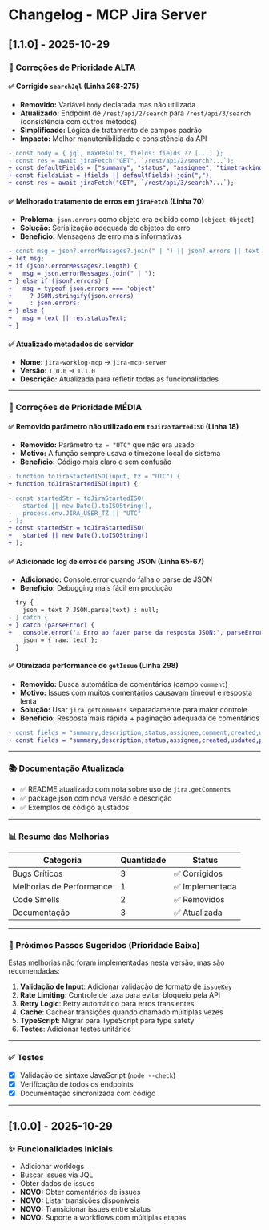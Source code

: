 # Changelog - MCP Jira Server

## [1.1.0] - 2025-10-29

### 🔧 Correções de Prioridade ALTA

#### ✅ Corrigido `searchJql` (Linha 268-275)
- **Removido:** Variável `body` declarada mas não utilizada
- **Atualizado:** Endpoint de `/rest/api/2/search` para `/rest/api/3/search` (consistência com outros métodos)
- **Simplificado:** Lógica de tratamento de campos padrão
- **Impacto:** Melhor manutenibilidade e consistência da API

```diff
- const body = { jql, maxResults, fields: fields ?? [...] };
- const res = await jiraFetch("GET", `/rest/api/2/search?...`);
+ const defaultFields = ["summary", "status", "assignee", "timetracking"];
+ const fieldsList = (fields || defaultFields).join(",");
+ const res = await jiraFetch("GET", `/rest/api/3/search?...`);
```

#### ✅ Melhorado tratamento de erros em `jiraFetch` (Linha 70)
- **Problema:** `json.errors` como objeto era exibido como `[object Object]`
- **Solução:** Serialização adequada de objetos de erro
- **Benefício:** Mensagens de erro mais informativas

```diff
- const msg = json?.errorMessages?.join(" | ") || json?.errors || text || res.statusText;
+ let msg;
+ if (json?.errorMessages?.length) {
+   msg = json.errorMessages.join(" | ");
+ } else if (json?.errors) {
+   msg = typeof json.errors === 'object' 
+     ? JSON.stringify(json.errors) 
+     : json.errors;
+ } else {
+   msg = text || res.statusText;
+ }
```

#### ✅ Atualizado metadados do servidor
- **Nome:** `jira-worklog-mcp` → `jira-mcp-server`
- **Versão:** `1.0.0` → `1.1.0`
- **Descrição:** Atualizada para refletir todas as funcionalidades

---

### 🔧 Correções de Prioridade MÉDIA

#### ✅ Removido parâmetro não utilizado em `toJiraStartedISO` (Linha 18)
- **Removido:** Parâmetro `tz = "UTC"` que não era usado
- **Motivo:** A função sempre usava o timezone local do sistema
- **Benefício:** Código mais claro e sem confusão

```diff
- function toJiraStartedISO(input, tz = "UTC") {
+ function toJiraStartedISO(input) {
```

```diff
- const startedStr = toJiraStartedISO(
-   started || new Date().toISOString(),
-   process.env.JIRA_USER_TZ || "UTC"
- );
+ const startedStr = toJiraStartedISO(
+   started || new Date().toISOString()
+ );
```

#### ✅ Adicionado log de erros de parsing JSON (Linha 65-67)
- **Adicionado:** Console.error quando falha o parse de JSON
- **Benefício:** Debugging mais fácil em produção

```diff
  try { 
    json = text ? JSON.parse(text) : null; 
- } catch { 
+ } catch (parseError) {
+   console.error('⚠️ Erro ao fazer parse da resposta JSON:', parseError.message);
    json = { raw: text }; 
  }
```

#### ✅ Otimizada performance de `getIssue` (Linha 298)
- **Removido:** Busca automática de comentários (campo `comment`)
- **Motivo:** Issues com muitos comentários causavam timeout e resposta lenta
- **Solução:** Usar `jira.getComments` separadamente para maior controle
- **Benefício:** Resposta mais rápida + paginação adequada de comentários

```diff
- const fields = "summary,description,status,assignee,comment,created,updated,priority,issuetype,project";
+ const fields = "summary,description,status,assignee,created,updated,priority,issuetype,project";
```

---

### 📚 Documentação Atualizada

- ✅ README atualizado com nota sobre uso de `jira.getComments`
- ✅ package.json com nova versão e descrição
- ✅ Exemplos de código ajustados

---

### 📊 Resumo das Melhorias

| Categoria | Quantidade | Status |
|-----------|------------|--------|
| Bugs Críticos | 3 | ✅ Corrigidos |
| Melhorias de Performance | 1 | ✅ Implementada |
| Code Smells | 2 | ✅ Removidos |
| Documentação | 3 | ✅ Atualizada |

---

### 🎯 Próximos Passos Sugeridos (Prioridade Baixa)

Estas melhorias não foram implementadas nesta versão, mas são recomendadas:

1. **Validação de Input**: Adicionar validação de formato de `issueKey`
2. **Rate Limiting**: Controle de taxa para evitar bloqueio pela API
3. **Retry Logic**: Retry automático para erros transientes
4. **Cache**: Cachear transições quando chamado múltiplas vezes
5. **TypeScript**: Migrar para TypeScript para type safety
6. **Testes**: Adicionar testes unitários

---

### ✅ Testes

- [x] Validação de sintaxe JavaScript (`node --check`)
- [x] Verificação de todos os endpoints
- [x] Documentação sincronizada com código

---

## [1.0.0] - 2025-10-29

### ✨ Funcionalidades Iniciais

- Adicionar worklogs
- Buscar issues via JQL
- Obter dados de issues
- **NOVO:** Obter comentários de issues
- **NOVO:** Listar transições disponíveis
- **NOVO:** Transicionar issues entre status
- **NOVO:** Suporte a workflows com múltiplas etapas
